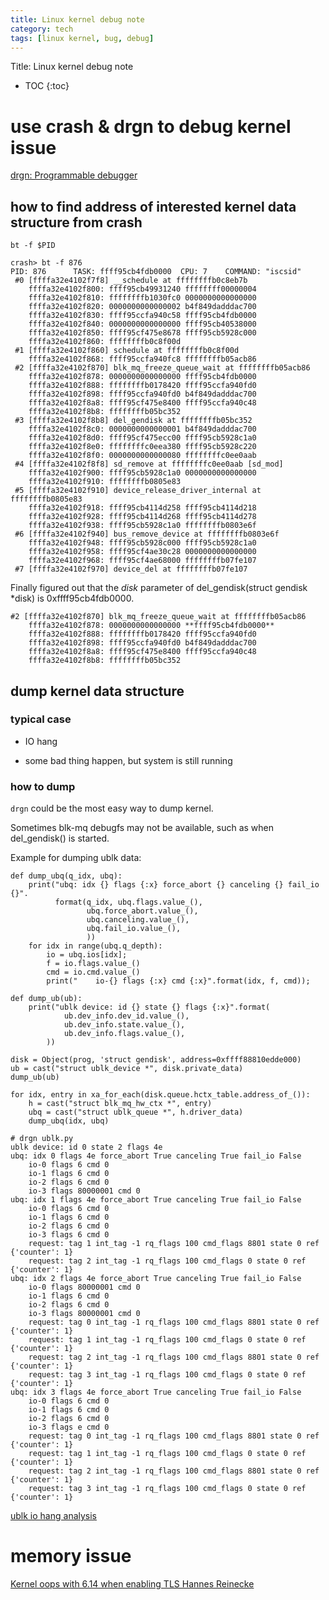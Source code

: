 ```yaml
---
title: Linux kernel debug note
category: tech
tags: [linux kernel, bug, debug]
---
```


Title: Linux kernel debug note

* TOC
{:toc}


# use crash & drgn to debug kernel issue

[drgn: Programmable debugger](https://github.com/osandov/drgn)

## how to find address of interested kernel data structure from crash

```
bt -f $PID
```

```
crash> bt -f 876
PID: 876      TASK: ffff95cb4fdb0000  CPU: 7    COMMAND: "iscsid"
 #0 [ffffa32e4102f7f8] __schedule at ffffffffb0c8eb7b
    ffffa32e4102f800: ffff95cb49931240 ffffffff00000004
    ffffa32e4102f810: ffffffffb1030fc0 0000000000000000
    ffffa32e4102f820: 0000000000000002 b4f849dadddac700
    ffffa32e4102f830: ffff95ccfa940c58 ffff95cb4fdb0000
    ffffa32e4102f840: 0000000000000000 ffff95cb40538000
    ffffa32e4102f850: ffff95cf475e8678 ffff95cb5928c000
    ffffa32e4102f860: ffffffffb0c8f00d
 #1 [ffffa32e4102f860] schedule at ffffffffb0c8f00d
    ffffa32e4102f868: ffff95ccfa940fc8 ffffffffb05acb86
 #2 [ffffa32e4102f870] blk_mq_freeze_queue_wait at ffffffffb05acb86
    ffffa32e4102f878: 0000000000000000 ffff95cb4fdb0000
    ffffa32e4102f888: ffffffffb0178420 ffff95ccfa940fd0
    ffffa32e4102f898: ffff95ccfa940fd0 b4f849dadddac700
    ffffa32e4102f8a8: ffff95cf475e8400 ffff95ccfa940c48
    ffffa32e4102f8b8: ffffffffb05bc352
 #3 [ffffa32e4102f8b8] del_gendisk at ffffffffb05bc352
    ffffa32e4102f8c0: 0000000000000001 b4f849dadddac700
    ffffa32e4102f8d0: ffff95cf475ecc00 ffff95cb5928c1a0
    ffffa32e4102f8e0: ffffffffc0eea380 ffff95cb5928c220
    ffffa32e4102f8f0: 0000000000000080 ffffffffc0ee0aab
 #4 [ffffa32e4102f8f8] sd_remove at ffffffffc0ee0aab [sd_mod]
    ffffa32e4102f900: ffff95cb5928c1a0 0000000000000000
    ffffa32e4102f910: ffffffffb0805e83
 #5 [ffffa32e4102f910] device_release_driver_internal at ffffffffb0805e83
    ffffa32e4102f918: ffff95cb4114d258 ffff95cb4114d218
    ffffa32e4102f928: ffff95cb4114d268 ffff95cb4114d278
    ffffa32e4102f938: ffff95cb5928c1a0 ffffffffb0803e6f
 #6 [ffffa32e4102f940] bus_remove_device at ffffffffb0803e6f
    ffffa32e4102f948: ffff95cb5928c000 ffff95cb5928c1a0
    ffffa32e4102f958: ffff95cf4ae30c28 0000000000000000
    ffffa32e4102f968: ffff95cf4ae68000 ffffffffb07fe107
 #7 [ffffa32e4102f970] device_del at ffffffffb07fe107
```

Finally figured out that the *disk* parameter of del_gendisk(struct gendisk *disk)
is 0xffff95cb4fdb0000.

```
#2 [ffffa32e4102f870] blk_mq_freeze_queue_wait at ffffffffb05acb86
    ffffa32e4102f878: 0000000000000000 **ffff95cb4fdb0000**
    ffffa32e4102f888: ffffffffb0178420 ffff95ccfa940fd0
    ffffa32e4102f898: ffff95ccfa940fd0 b4f849dadddac700
    ffffa32e4102f8a8: ffff95cf475e8400 ffff95ccfa940c48
    ffffa32e4102f8b8: ffffffffb05bc352
```

## dump kernel data structure

### typical case

- IO hang

- some bad thing happen, but system is still running

### how to dump

`drgn` could be the most easy way to dump kernel.

Sometimes blk-mq debugfs may not be available, such as when del_gendisk()
is started.

Example for dumping ublk data:

```
def dump_ubq(q_idx, ubq):
    print("ubq: idx {} flags {:x} force_abort {} canceling {} fail_io {}".
          format(q_idx, ubq.flags.value_(),
                 ubq.force_abort.value_(),
                 ubq.canceling.value_(),
                 ubq.fail_io.value_(),
                 ))
    for idx in range(ubq.q_depth):
        io = ubq.ios[idx];
        f = io.flags.value_()
        cmd = io.cmd.value_()
        print("    io-{} flags {:x} cmd {:x}".format(idx, f, cmd));

def dump_ub(ub):
    print("ublk device: id {} state {} flags {:x}".format(
            ub.dev_info.dev_id.value_(),
            ub.dev_info.state.value_(),
            ub.dev_info.flags.value_(),
        ))

disk = Object(prog, 'struct gendisk', address=0xffff88810edde000)
ub = cast("struct ublk_device *", disk.private_data)
dump_ub(ub)

for idx, entry in xa_for_each(disk.queue.hctx_table.address_of_()):
    h = cast("struct blk_mq_hw_ctx *", entry)
    ubq = cast("struct ublk_queue *", h.driver_data)
    dump_ubq(idx, ubq)
```

```
# drgn ublk.py
ublk device: id 0 state 2 flags 4e
ubq: idx 0 flags 4e force_abort True canceling True fail_io False
    io-0 flags 6 cmd 0
    io-1 flags 6 cmd 0
    io-2 flags 6 cmd 0
    io-3 flags 80000001 cmd 0
ubq: idx 1 flags 4e force_abort True canceling True fail_io False
    io-0 flags 6 cmd 0
    io-1 flags 6 cmd 0
    io-2 flags 6 cmd 0
    io-3 flags 6 cmd 0
    request: tag 1 int_tag -1 rq_flags 100 cmd_flags 8801 state 0 ref {'counter': 1}
    request: tag 2 int_tag -1 rq_flags 100 cmd_flags 0 state 0 ref {'counter': 1}
ubq: idx 2 flags 4e force_abort True canceling True fail_io False
    io-0 flags 80000001 cmd 0
    io-1 flags 6 cmd 0
    io-2 flags 6 cmd 0
    io-3 flags 80000001 cmd 0
    request: tag 0 int_tag -1 rq_flags 100 cmd_flags 8801 state 0 ref {'counter': 1}
    request: tag 1 int_tag -1 rq_flags 100 cmd_flags 0 state 0 ref {'counter': 1}
    request: tag 2 int_tag -1 rq_flags 100 cmd_flags 8801 state 0 ref {'counter': 1}
    request: tag 3 int_tag -1 rq_flags 100 cmd_flags 0 state 0 ref {'counter': 1}
ubq: idx 3 flags 4e force_abort True canceling True fail_io False
    io-0 flags 6 cmd 0
    io-1 flags 6 cmd 0
    io-2 flags 6 cmd 0
    io-3 flags e cmd 0
    request: tag 0 int_tag -1 rq_flags 100 cmd_flags 8801 state 0 ref {'counter': 1}
    request: tag 1 int_tag -1 rq_flags 100 cmd_flags 0 state 0 ref {'counter': 1}
    request: tag 2 int_tag -1 rq_flags 100 cmd_flags 8801 state 0 ref {'counter': 1}
    request: tag 3 int_tag -1 rq_flags 100 cmd_flags 0 state 0 ref {'counter': 1}
```
[ublk io hang analysis](https://ming1.github.io/tech/ublk-notes#io-hang-when-running-stress-remove-test-with-heavy-io)



# memory issue

[Kernel oops with 6.14 when enabling TLS Hannes Reinecke](https://lore.kernel.org/linux-block/08c29e4b-2f71-4b6d-8046-27e407214d8c@suse.com/)




